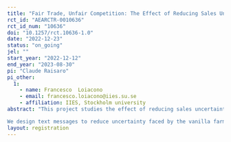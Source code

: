 ```yaml
---
title: "Fair Trade, Unfair Competition: The Effect of Reducing Sales Uncertainty on Farmers’ Welfare"
rct_id: "AEARCTR-0010636"
rct_id_num: "10636"
doi: "10.1257/rct.10636-1.0"
date: "2022-12-23"
status: "on_going"
jel: ""
start_year: "2022-12-12"
end_year: "2023-08-30"
pi: "Claude Raisaro"
pi_other:
  1:
    - name: Francesco  Loiacono
    - email: francesco.loiacono@iies.su.se
    - affiliation: IIES, Stockholm university
abstract: "This project studies the effect of reducing sales uncertainty on farmers’ earnings and competition among purchasers. We partner with the largest purchaser of vanilla in Uganda in 10 districts. Our partner agribusiness (henceforth Partner) promotes organic farming and fair trade and represents the best buyer for vanilla farmers. Yet, the presence of several middle-men and the uncertainty around the international market usually press farmers into selling their products at a lower price. In particular, we collected anecdotal evidence that middle-men are systematically purchasing vanilla before the date set by the Ugandan government, sometimes spreading misleading information about the Partner not showing up in the upcoming vanilla season. 
We design text messages to reduce uncertainty faced by the vanilla farmers about (1) the Partner agribusiness's commitment to purchase from the farmer in the upcoming vanilla season and (2) the unit price ensured by Partner. In this experiment, we randomize farmers at sub-county level into three groups: farmers in the control group receive no text message; farmers in the treatment group 'market participation' receive a message that states commitment from our partner to purchase the farmers' product; farmers in the third group 'market participation + price' receive the same message together with a clear indication on the minimum price paid."
layout: registration
---
```


